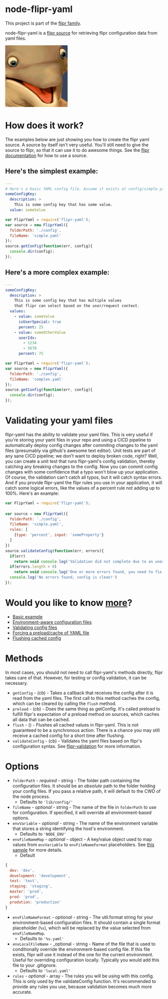 node-flipr-yaml
============

This project is part of the [flipr family](https://github.com/godaddy/node-flipr).

node-flipr-yaml is a [flipr source](http://todoaddurl) for retrieving flipr configuration data from yaml files.

![node-flipr](/flipr.png?raw=true "node-flipr")

# How does it work?
The examples below are just showing you how to create the flipr yaml source.  A source by itself isn't very useful.  You'll still need to give the source to flipr, so that it can use it to do awesome things.  See the [flipr documentation](https://github.com/godaddy/node-flipr) for how to use a source.

## Here's the simplest example:
```yaml
---
# Here's a basic YAML config file. Assume it exists at config/simple.yaml
someConfigKey:
  description: >
    This is some config key that has some value.
  value: someValue
```

```javascript
var FliprYaml = require('flipr-yaml');
var source = new FliprYaml({
  folderPath: './config',
  fileName: 'simple.yaml'
});
source.getConfig(function(err, config){
  console.dir(config);
});
```
## Here's a more complex example:
```yaml
---
someConfigKey:
  description: >
    This is some config key that has multiple values
    that flipr can select based on the user/request context.
  values:
    - value: someValue
      isUserSpecial: true
      percent: 25
    - value: someOtherValue
      userIds:
        - 1234
        - 5678
      percent: 75
```

```javascript
var FliprYaml = require('flipr-yaml');
var source = new FliprYaml({
  folderPath: './config',
  fileName: 'complex.yaml'
});
source.getConfig(function(err, config){
  console.dir(config);
});
```

# Validating your yaml files
flipr-yaml has the ability to validate your yaml files.  This is very useful if you're storing your yaml files in your repo and using a CICD pipeline to automatically deploy config changes after commiting changes to the yaml files (presumably via github's awesome text editor).  Unit tests are part of any sane CICD pipeline; we don't want to deploy broken code, right?  Well, you can create a unit test that runs flipr-yaml's config validation, thereby catching any breaking changes to the config.  Now you can commit config changes with some confidence that a typo won't blow up your application.  Of course, the validation can't catch all typos, but it will catch syntax errors.  And if you provide flipr-yaml the flipr rules you use in your application, it will catch some logical errors, like the values of a percent rule not adding up to 100%.  Here's an example:

```javascript
var FliprYaml = require('flipr-yaml');

var source = new FliprYaml({
  folderPath: './config',
  fileName: 'simple.yaml',
  rules: [
    {type: 'percent', input: 'someProperty'}
  ]
})
source.validateConfig(function(err, errors){
  if(err)
    return void console.log('Validation did not complete due to an unexpected error.')
  if(errors.length > 0)
    return void console.log('One or more errors found, you need to fix your config!')
  console.log('No errors found, config is clean!')
});

```

# Would you like to know [more](http://i.imgur.com/IOvYPfT.jpg)?
* [Basic example](/sample/basic.js)
* [Environment-aware configuration files](/sample/environment-awareness.js)
* [Validating config files](/sample/validate-config.js)
* [Forcing a preload/cache of YAML file](/sample/preload.js)
* [Flushing cached config](/sample/flush-cache.js)

# Methods

In most cases, you should not need to call flipr-yaml's methods directly, flipr takes care of that.  However, for testing or config validation, it can be necessary.

* `getConfig` - (cb) - Takes a callback that receives the config after it is read from the yaml files.  The first call to this method caches the config, which can be cleared by calling the `flush` method.
* `preload` - (cb) - Does the same thing as getConfig.  It's called preload to fulfill flipr's expectation of a preload method on sources, which caches all data that can be cached.
* `flush` - () - Flushes all cached values in flipr-yaml.  This is not guaranteed to be a synchronous action.  There is a chance you may still receive a cached config for a short time after flushing.
* `validateConfig` - (cb) - Validates the yaml files based on flipr's configuration syntax.  See [flipr-validation](https://github.com/gshively11/node-flipr-validation) for more information.

# Options

* `folderPath` - _required_ - string - The folder path containing the configuration files.  It should be an *absolute* path to the folder holding your config files.  If you pass a relative path, it will default to the CWD of the node process.
  * Defaults to `'lib/config/'`
* `fileName` - _optional_ - string - The name of the file in `folderPath` to use for configuration.  If specified, it will override all environment-based options.
* `envVariable` - _optional_ - string - The name of the environment variable that stores a string identifying the host's environment.
  * Defaults to `'NODE_ENV'`
* `envFileNameMap` - _optional_ - object - A key/value object used to map values from `envVariable` to `envFileNameFormat` placeholders.  See [this sample](/sample/environment-awareness.js) for more details.
  * Default

```javascript
{
  dev: 'dev',
  development: 'development',
  test: 'test',
  staging: 'staging',
  master: 'prod',
  prod: 'prod',
  prodution: 'production'
}
```
* `envFileNameFormat` - _optional_ - string - The util.format string for your environment-based configuration files.  It should contain a single format placeholder (`%s`), which will be replaced by the value selected from `envFileNameMap`.
  * Defaults to `'%s.yaml'`
* `envLocalFileName` - _optional - string - Name of the file that is used to conditionally override the environment-based config file.  If this file exists, flipr will use it instead of the one for the current environment.  Useful for overriding configuration locally.  Typically you would add this file to your .gitignore.
  * Defaults to `'local.yaml'`
* `rules` - _optional_ - array - The rules you will be using with this config.  This is only used by the validateConfig function.  It's recommended to provide any rules you use, because validation becomes much more accurate.